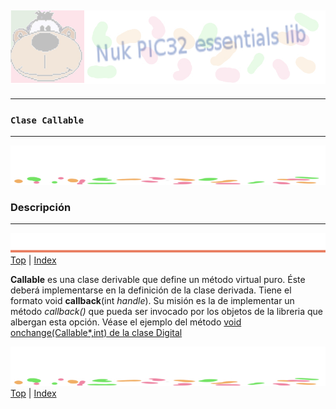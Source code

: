 ![Nuk](img/Nuk-pic-essentials-lib.jpg)
------------------------------------------------------------------------------




------------------------------------------------------------------------------
### **`Clase Callable`**




------------------------------------------------------------------------------
![separa](img/Nuk-separa.jpg)
### Descripción




------------------------------------------------------------------------------
![metode](img/Nuk-metode.jpg)
[Top](#TOP) | [Index](Index.md)

**Callable** es una clase derivable que define un método virtual puro. Éste 
deberá implementarse en la definición de la clase derivada. Tiene el formato 
void **callback**(int *handle*). Su misión es la de implementar un método 
*callback()*  que pueda ser invocado por los objetos de la libreria que 
albergan esta opción. Véase el ejemplo del 
método [void onchange(Callable*,int) de la clase Digital](Digital.md#M09)
 



![separa](img/Nuk-separa.jpg)
[Top](#TOP) | [Index](Index.md)


